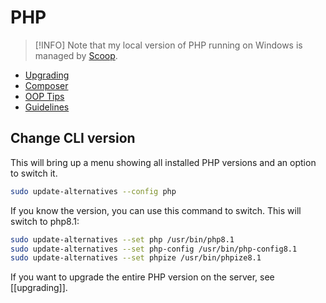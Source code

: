 # PHP

> [!INFO]
> Note that my local version of PHP running on Windows is managed by [Scoop](scoop).

- [Upgrading](upgrading)
- [Composer](composer)
- [OOP Tips](oop-tips)
- [Guidelines](guidelines)

## Change CLI version

This will bring up a menu showing all installed PHP versions and an option to switch it.    

```bash
sudo update-alternatives --config php
```

If you know the version, you can use this command to switch. This will switch to php8.1:

```bash
sudo update-alternatives --set php /usr/bin/php8.1
sudo update-alternatives --set php-config /usr/bin/php-config8.1
sudo update-alternatives --set phpize /usr/bin/phpize8.1
```

If you want to upgrade the entire PHP version on the server, see [[upgrading]].